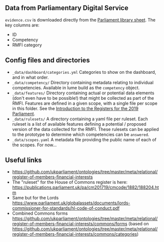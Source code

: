 ## Data from Parliamentary Digital Service

`evidence.csv` is downloaded directly from the
[Parliament library sheet](https://docs.google.com/spreadsheets/d/1iRsQBRPChMVFitSGBtNJFGNBvFT8XGKQYYqu40zy_OM/edit?usp=sharing).
The key columns are:

- ID
- Competency
- RMFI category

## Config files and directories

- `_data/dashboard/categories.yml` Categories to show on the dashboard, and in
  what order.
- `_data/competency/` Directory containing metadata relating to individual
  competencies. Available in lume build as the `competency` object.
- `_data/features/` Directory containing actual or potential data elements
  (don't even have to be possible!) that might be collected as part of the RMFI.
  Features are defined in a given scope, with a single file per scope in this folder.
  See the
  [Introduction to the Registers for the 2019
  Parliament](https://publications.parliament.uk/pa/cm/cmregmem/ForewordJanuary2020.pdf).
- `_data/rulesets/` A directory containing a yaml file per ruleset. Each ruleset is a
  list of available features defining a potential / proposed version of the data
  collected for the RMFI. These rulesets can be applied to the prototype to
  determine which competencies can be `answered`.
- `_data/scopes.yaml` A metadata file providing the public name of each of the scopes.
  For now...

## Useful links

- https://github.com/ukparliament/ontologies/tree/master/meta/relational/register-of-members-financial-interests
- The "ruleset" for the House of Commons register is here:
  https://publications.parliament.uk/pa/cm201719/cmcode/1882/188204.htm
- Same but for the Lords
  https://www.parliament.uk/globalassets/documents/lords-commissioner-for-standards/hl-code-of-conduct.pdf
- Combined Commons forms
  https://github.com/ukparliament/ontologies/tree/master/meta/relational/register-of-members-financial-interests/commons/forms
  (based on
  https://github.com/ukparliament/ontologies/tree/master/meta/relational/register-of-members-financial-interests/commons/categories)
